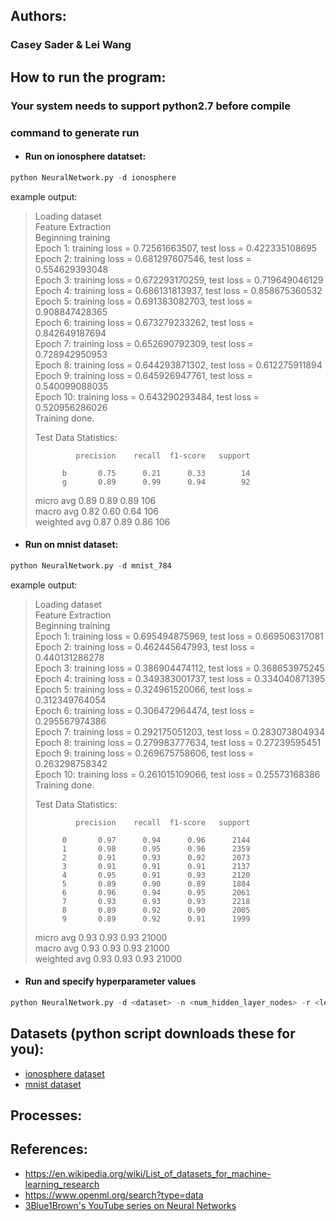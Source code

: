## Authors:
### Casey Sader & Lei Wang

## How to run the program:
### Your system needs to support python2.7 before compile

### command to generate run
* #### Run on ionosphere datatset:
```python
python NeuralNetwork.py -d ionosphere
```
example output:

>Loading dataset  
>Feature Extraction  
>Beginning training  
>Epoch 1: training loss = 0.72561663507, test loss = 0.422335108695  
>Epoch 2: training loss = 0.681297607546, test loss = 0.554629393048  
>Epoch 3: training loss = 0.672293170259, test loss = 0.719649046129  
>Epoch 4: training loss = 0.686131813937, test loss = 0.858675360532  
>Epoch 5: training loss = 0.691383082703, test loss = 0.908847428365  
>Epoch 6: training loss = 0.673279233262, test loss = 0.842649187694  
>Epoch 7: training loss = 0.652690792309, test loss = 0.728942950953  
>Epoch 8: training loss = 0.644293871302, test loss = 0.612275911894  
>Epoch 9: training loss = 0.645926947761, test loss = 0.540099088035  
>Epoch 10: training loss = 0.643290293484, test loss = 0.520956286026  
>Training done.  
>  
>Test Data Statistics:  
>  
>              precision    recall  f1-score   support  
>  
>           b       0.75      0.21      0.33        14  
>           g       0.89      0.99      0.94        92  
>  
>   micro avg       0.89      0.89      0.89       106  
>   macro avg       0.82      0.60      0.64       106  
>weighted avg       0.87      0.89      0.86       106  
>  


* #### Run on mnist dataset:
```python
python NeuralNetwork.py -d mnist_784
```
example output:

>Loading dataset  
>Feature Extraction  
>Beginning training  
>Epoch 1: training loss = 0.695494875969, test loss = 0.669506317081  
>Epoch 2: training loss = 0.462445647993, test loss = 0.440131286278  
>Epoch 3: training loss = 0.386904474112, test loss = 0.368653975245  
>Epoch 4: training loss = 0.349383001737, test loss = 0.334040871395  
>Epoch 5: training loss = 0.324961520066, test loss = 0.312349764054  
>Epoch 6: training loss = 0.306472964474, test loss = 0.295567974386  
>Epoch 7: training loss = 0.292175051203, test loss = 0.283073804934  
>Epoch 8: training loss = 0.279983777634, test loss = 0.27239595451  
>Epoch 9: training loss = 0.269675758606, test loss = 0.263298758342  
>Epoch 10: training loss = 0.261015109066, test loss = 0.25573168386  
>Training done.  
>  
>Test Data Statistics:  
>  
>              precision    recall  f1-score   support  
>  
>           0       0.97      0.94      0.96      2144  
>           1       0.98      0.95      0.96      2359  
>           2       0.91      0.93      0.92      2073  
>           3       0.91      0.91      0.91      2137  
>           4       0.95      0.91      0.93      2120  
>           5       0.89      0.90      0.89      1884  
>           6       0.96      0.94      0.95      2061  
>           7       0.93      0.93      0.93      2218  
>           8       0.89      0.92      0.90      2005  
>           9       0.89      0.92      0.91      1999  
>  
>   micro avg       0.93      0.93      0.93     21000  
>   macro avg       0.93      0.93      0.93     21000  
>weighted avg       0.93      0.93      0.93     21000  
>  

* #### Run and specify hyperparameter values 
```python
python NeuralNetwork.py -d <dataset> -n <num_hidden_layer_nodes> -r <learning_rate> -e <epochs> -b <batch_size>
```

## Datasets (python script downloads these for you):
* [ionosphere dataset](https://www.openml.org/d/59)
* [mnist dataset](https://www.openml.org/d/554)

## Processes:


## References:
* https://en.wikipedia.org/wiki/List_of_datasets_for_machine-learning_research
* https://www.openml.org/search?type=data
* [3Blue1Brown's YouTube series on Neural Networks](https://www.youtube.com/playlist?list=PLZHQObOWTQDNU6R1_67000Dx_ZCJB-3pi)